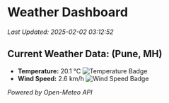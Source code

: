 
# Weather Dashboard

_Last Updated: 2025-02-02 03:12:52_

## Current Weather Data: (Pune, MH)
- **Temperature:** 20.1 °C ![Temperature Badge](https://img.shields.io/badge/Temperature-Medium%20Temp-green)
- **Wind Speed:** 2.6 km/h ![Wind Speed Badge](https://img.shields.io/badge/Wind%20Speed-Low%20Wind-blue)

*Powered by Open-Meteo API*
